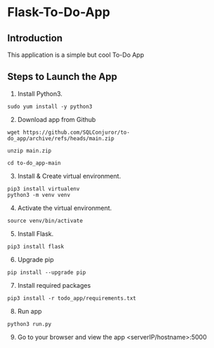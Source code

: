 # Flask-To-Do-App

## Introduction
This application is a simple but cool To-Do App

## Steps to Launch the App
1. Install Python3.
```
sudo yum install -y python3
```

2. Download app from Github
```
wget https://github.com/SQLConjuror/to-do_app/archive/refs/heads/main.zip

unzip main.zip 

cd to-do_app-main
```

3. Install & Create virtual environment.
```
pip3 install virtualenv
python3 -m venv venv
```

4. Activate the virtual environment.
```
source venv/bin/activate
```

5. Install Flask.
```
pip3 install flask
```

6. Upgrade pip 
```
pip install --upgrade pip
```

7. Install required packages
```
pip3 install -r todo_app/requirements.txt
```

8. Run app
```
python3 run.py
```

9. Go to your browser and view the app
<serverIP/hostname>:5000
